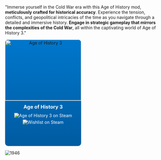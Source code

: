 "Immerse yourself in the Cold War era with this Age of History mod, **meticulously crafted for historical accuracy**.
Experience the tension, conflicts, and geopolitical intricacies of the time as you navigate through a detailed and immersive history. 
**Engage in strategic gameplay that mirrors the complexities of the Cold War**, all within the captivating world of Age of History 3."

<div align="center" style="position: relative; width: 250px; height: 350px; background: linear-gradient(to bottom, #0077cc, #005ba1); border-radius: 10px; overflow: hidden;">
  <a href="https://store.steampowered.com/app/2772750/Age_of_History_3/" style="text-decoration: none;">
    <img src="https://cdn.cloudflare.steamstatic.com/steam/apps/2772750/header.jpg?t=1706286405" alt="Age of History 3" style="width: 100%; max-height: 200px; border-bottom: 1px solid #fff;">
    <div style="padding: 10px; color: #fff;">
      <h3 style="margin: 0;">Age of History 3</h3>
      <img src="https://img.shields.io/badge/Play%20on%20Steam-Get%20Game-blue?style=for-the-badge&logo=steam" alt="Age of History 3 on Steam" style="margin-top: 10px;">
      <img src="https://img.shields.io/badge/Wishlist-Add%20to%20Wishlist-blue?style=for-the-badge&logo=steam" alt="Wishlist on Steam" style="margin-top: 5px;">
    </div>
  </a>
</div>




![1946](https://github.com/GDKAYKY/The-Iron-Curtain/assets/108950475/fff22ae5-e5a7-4ea5-904c-17553d66b7a4)
